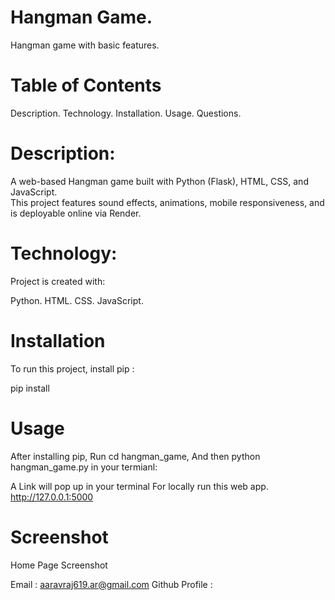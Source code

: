 # Hangman Game.
Hangman game with basic features.

# Table of Contents
Description.
Technology.
Installation.
Usage.
Questions.

# Description:
A web-based Hangman game built with Python (Flask), HTML, CSS, and JavaScript.  
This project features sound effects, animations, mobile responsiveness, and is deployable online via Render.

# Technology:
Project is created with:

Python.
HTML.
CSS.
JavaScript.

# Installation
To run this project, install pip :

pip install

# Usage
After installing pip, Run cd hangman_game, And then python hangman_game.py in your termianl:

A Link will pop up in your terminal
For locally run this web app. http://127.0.0.1:5000

# Screenshot
Home Page
Screenshot

Email : aaravraj619.ar@gmail.com
Github Profile :
